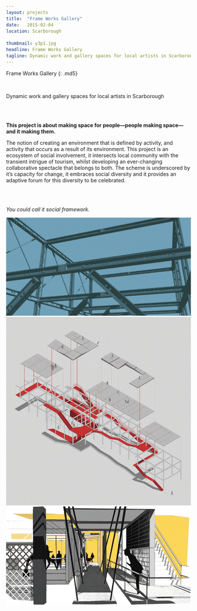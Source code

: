 ```yaml
---
layout: projects
title:  "Frame Works Gallery"
date:   2015-02-04
location: Scarborough

thumbnail: y3p1.jpg
headline: Frame Works Gallery
tagline: Dynamic work and gallery spaces for local artists in Scarborough
---
```


<div markdown="1" class="container-fixed">
<div markdown="1" class="container-text">

Frame Works Gallery
{: .md5}

<div class="md6">
<br>

Dynamic work and gallery spaces for local artists in Scarborough

<br>
<br>

<strong>

This project is about making space for people—people making space—and it making them.

</strong>

The notion of creating an environment that is defined by activity, and activity that occurs as a result of its environment. This project is an ecosystem of social involvement, it intersects local community with the transient intrigue of tourism, whilst developing an ever-changing collaborative spectacle that belongs to both. The scheme is underscored by it’s capacity for change, it embraces social diversity and it provides an adaptive forum for this diversity to be celebrated.

<br>
<br>

<i>You could call it social framework.</i>

</div>
</div>
</div>

![alt text](/assets/imgs/projects/y3p1-halftone-frame_1200.png)
![alt text](/assets/imgs/projects/y3p1-routes_1200.png)
![alt text](/assets/imgs/projects/y3p1-walkway_1000.png)
